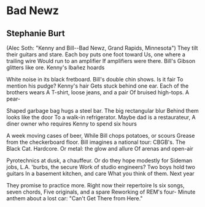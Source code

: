 # Bad Newz
## Stephanie Burt
(Alec Soth: "Kenny and Bill--Bad Newz,
                        Grand Rapids, Minnesota")
They tilt their guitars and stare.
Each boy puts one foot toward
Us, one where a trailing wire
Would run to an amplifier
If amplifiers were there.
Bill's Gibson glitters like ore.
Kenny's Ibañez hoards

White noise in its black fretboard.
Bill's double chin shows. Is it fair
To mention his pudge? Kenny's hair
Gets stuck behind one ear.
Each of the brothers wears
A T-shirt, loose jeans, and a pair
Of bruised high-tops. A pear-

Shaped garbage bag hugs a steel bar.
The big rectangular blur
Behind them looks like the door
To a walk-in refrigerator.
Maybe dad is a restaurateur,
A diner owner who requires
Kenny to spend six hours

A week moving cases of beer,
While Bill chops potatoes, or scours
Grease from the checkerboard floor.
Bill imagines a national tour:
CBGB's. The Black Cat. Hardcore.
Or metal: the glow and allure
Of arenas and open-air

Pyrotechnics at dusk, a chauffeur.
Or do they hope modestly for
Sideman jobs, L.A. 'burbs, the secure
Work of studio engineers?
Two boys hold two guitars
In a basement kitchen, and care
What you think of them. Next year

They promise to practice more.
Right now their repertoire
Is six songs, seven chords,
Five originals, and a spare
Reworking of REM's four-
Minute anthem about a lost car:
"Can't Get There from Here."